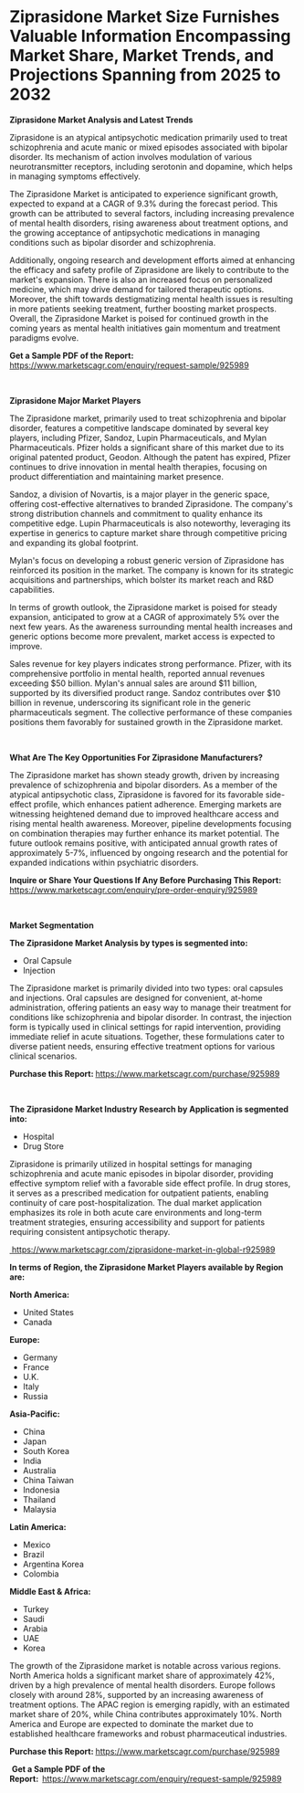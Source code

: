 <p><h1>Ziprasidone Market Size Furnishes Valuable Information Encompassing Market Share, Market Trends, and Projections Spanning from 2025 to 2032</h1></p><p><strong>Ziprasidone Market Analysis and Latest Trends</strong></p>
<p><p>Ziprasidone is an atypical antipsychotic medication primarily used to treat schizophrenia and acute manic or mixed episodes associated with bipolar disorder. Its mechanism of action involves modulation of various neurotransmitter receptors, including serotonin and dopamine, which helps in managing symptoms effectively. </p><p>The Ziprasidone Market is anticipated to experience significant growth, expected to expand at a CAGR of 9.3% during the forecast period. This growth can be attributed to several factors, including increasing prevalence of mental health disorders, rising awareness about treatment options, and the growing acceptance of antipsychotic medications in managing conditions such as bipolar disorder and schizophrenia. </p><p>Additionally, ongoing research and development efforts aimed at enhancing the efficacy and safety profile of Ziprasidone are likely to contribute to the market's expansion. There is also an increased focus on personalized medicine, which may drive demand for tailored therapeutic options. Moreover, the shift towards destigmatizing mental health issues is resulting in more patients seeking treatment, further boosting market prospects. Overall, the Ziprasidone Market is poised for continued growth in the coming years as mental health initiatives gain momentum and treatment paradigms evolve.</p></p>
<p><strong>Get a Sample PDF of the Report:&nbsp;</strong> <a href="https://www.marketscagr.com/enquiry/request-sample/925989?utm_campaign=3206&utm_medium=2&utm_source=Github&utm_content=ia&utm_term=19042025&utm_id=ziprasidone">https://www.marketscagr.com/enquiry/request-sample/925989</a></p>
<p>&nbsp;</p>
<p><strong>Ziprasidone Major Market Players</strong></p>
<p><p>The Ziprasidone market, primarily used to treat schizophrenia and bipolar disorder, features a competitive landscape dominated by several key players, including Pfizer, Sandoz, Lupin Pharmaceuticals, and Mylan Pharmaceuticals. Pfizer holds a significant share of this market due to its original patented product, Geodon. Although the patent has expired, Pfizer continues to drive innovation in mental health therapies, focusing on product differentiation and maintaining market presence.</p><p>Sandoz, a division of Novartis, is a major player in the generic space, offering cost-effective alternatives to branded Ziprasidone. The company's strong distribution channels and commitment to quality enhance its competitive edge. Lupin Pharmaceuticals is also noteworthy, leveraging its expertise in generics to capture market share through competitive pricing and expanding its global footprint.</p><p>Mylan's focus on developing a robust generic version of Ziprasidone has reinforced its position in the market. The company is known for its strategic acquisitions and partnerships, which bolster its market reach and R&D capabilities.</p><p>In terms of growth outlook, the Ziprasidone market is poised for steady expansion, anticipated to grow at a CAGR of approximately 5% over the next few years. As the awareness surrounding mental health increases and generic options become more prevalent, market access is expected to improve.</p><p>Sales revenue for key players indicates strong performance. Pfizer, with its comprehensive portfolio in mental health, reported annual revenues exceeding $50 billion. Mylan's annual sales are around $11 billion, supported by its diversified product range. Sandoz contributes over $10 billion in revenue, underscoring its significant role in the generic pharmaceuticals segment. The collective performance of these companies positions them favorably for sustained growth in the Ziprasidone market.</p></p>
<p>&nbsp;</p>
<p><strong>What Are The Key Opportunities For Ziprasidone Manufacturers?</strong></p>
<p><p>The Ziprasidone market has shown steady growth, driven by increasing prevalence of schizophrenia and bipolar disorders. As a member of the atypical antipsychotic class, Ziprasidone is favored for its favorable side-effect profile, which enhances patient adherence. Emerging markets are witnessing heightened demand due to improved healthcare access and rising mental health awareness. Moreover, pipeline developments focusing on combination therapies may further enhance its market potential. The future outlook remains positive, with anticipated annual growth rates of approximately 5-7%, influenced by ongoing research and the potential for expanded indications within psychiatric disorders.</p></p>
<p><strong>Inquire or Share Your Questions If Any Before Purchasing This Report:</strong> <a href="https://www.marketscagr.com/enquiry/pre-order-enquiry/925989?utm_campaign=3206&utm_medium=2&utm_source=Github&utm_content=ia&utm_term=19042025&utm_id=ziprasidone">https://www.marketscagr.com/enquiry/pre-order-enquiry/925989</a></p>
<p>&nbsp;</p>
<p><strong>Market Segmentation</strong></p>
<p><strong>The Ziprasidone Market Analysis by types is segmented into:</strong></p>
<p><ul><li>Oral Capsule</li><li>Injection</li></ul></p>
<p><p>The Ziprasidone market is primarily divided into two types: oral capsules and injections. Oral capsules are designed for convenient, at-home administration, offering patients an easy way to manage their treatment for conditions like schizophrenia and bipolar disorder. In contrast, the injection form is typically used in clinical settings for rapid intervention, providing immediate relief in acute situations. Together, these formulations cater to diverse patient needs, ensuring effective treatment options for various clinical scenarios.</p></p>
<p><strong>Purchase this Report:&nbsp;</strong><a href="https://www.marketscagr.com/purchase/925989?utm_campaign=3206&utm_medium=2&utm_source=Github&utm_content=ia&utm_term=19042025&utm_id=ziprasidone">https://www.marketscagr.com/purchase/925989</a></p>
<p>&nbsp;</p>
<p><strong>The Ziprasidone Market Industry Research by Application is segmented into:</strong></p>
<p><ul><li>Hospital</li><li>Drug Store</li></ul></p>
<p><p>Ziprasidone is primarily utilized in hospital settings for managing schizophrenia and acute manic episodes in bipolar disorder, providing effective symptom relief with a favorable side effect profile. In drug stores, it serves as a prescribed medication for outpatient patients, enabling continuity of care post-hospitalization. The dual market application emphasizes its role in both acute care environments and long-term treatment strategies, ensuring accessibility and support for patients requiring consistent antipsychotic therapy.</p></p>
<p><a href="https://www.marketscagr.com/ziprasidone-market-in-global-r925989?utm_campaign=3206&utm_medium=2&utm_source=Github&utm_content=ia&utm_term=19042025&utm_id=ziprasidone">&nbsp;https://www.marketscagr.com/ziprasidone-market-in-global-r925989</a></p>
<p><strong>In terms of Region, the Ziprasidone Market Players available by Region are:</strong></p>
<p>
    <p> <strong> North America: </strong>
        <ul>
            <li>United States</li>
            <li>Canada</li>
        </ul>
        </p> 
    <p> <strong> Europe: </strong>
        <ul>
            <li>Germany</li>
            <li>France</li>
            <li>U.K.</li>
            <li>Italy</li>
            <li>Russia</li>
        </ul>
        </p> 
    <p> <strong> Asia-Pacific: </strong>
        <ul>
            <li>China</li>
            <li>Japan</li>
            <li>South Korea</li>
            <li>India</li>
            <li>Australia</li>
            <li>China Taiwan</li>
            <li>Indonesia</li>
            <li>Thailand</li>
            <li>Malaysia</li>
        </ul>
        </p> 
    <p> <strong> Latin America: </strong>
        <ul>
            <li>Mexico</li>
            <li>Brazil</li>
            <li>Argentina Korea</li>
            <li>Colombia</li>
        </ul>
        </p> 
    <p> <strong> Middle East & Africa: </strong>
        <ul>
            <li>Turkey</li>
            <li>Saudi</li>
            <li>Arabia</li>
            <li>UAE</li>
            <li>Korea</li>
        </ul>
    </p>
    </p>
<p><p>The growth of the Ziprasidone market is notable across various regions. North America holds a significant market share of approximately 42%, driven by a high prevalence of mental health disorders. Europe follows closely with around 28%, supported by an increasing awareness of treatment options. The APAC region is emerging rapidly, with an estimated market share of 20%, while China contributes approximately 10%. North America and Europe are expected to dominate the market due to established healthcare frameworks and robust pharmaceutical industries.</p></p>
<p><strong>Purchase this Report: </strong><a href="https://www.marketscagr.com/purchase/925989?utm_campaign=3206&utm_medium=2&utm_source=Github&utm_content=ia&utm_term=19042025&utm_id=ziprasidone">https://www.marketscagr.com/purchase/925989</a></p>
<p>&nbsp;<strong>Get a Sample PDF of the Report:&nbsp;&nbsp;</strong><a href="https://www.marketscagr.com/enquiry/request-sample/925989?utm_campaign=3206&utm_medium=2&utm_source=Github&utm_content=ia&utm_term=19042025&utm_id=ziprasidone">https://www.marketscagr.com/enquiry/request-sample/925989</a></p>
<p><strong></strong></p>
<p><p></p><p></p><p></p></p>